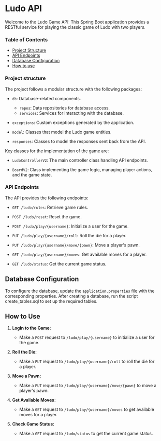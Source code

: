 # Ludo API

Welcome to the Ludo Game API! This Spring Boot application provides a
RESTful service for playing the classic game of Ludo with two players.

### Table of Contents


* [Project Structure](#project-structure)
* [API Endpoints](#api-endpoints)
* [Database Configuration](#database-configuration)
* [How to use](#how-to-use)

### Project structure

The project follows a modular structure with the following packages:
- `db`: Database-related components.
    - `repos`: Data repositories for database access.
    - `services`: Services for interacting with the database.

- `exceptions`: Custom exceptions generated by the application.

- `model`: Classes that model the Ludo game entities.

- `responses`: Classes to model the responses sent back from the API.

Key classes for the implementation of the game are:

- `LudoControllerV2`: The main controller class handling API endpoints.

- `BoardV2`: Class implementing the game logic, managing player actions, and the game state.

### API Endpoints
The API provides the following endpoints:

- `GET /ludo/rules`: Retrieve game rules.

- `POST /ludo/reset`: Reset the game.

- `POST /ludo/play/{username}`: Initialize a user for the game.

- `PUT /ludo/play/{username}/roll`: Roll the die for a player.

- `PUT /ludo/play/{username}/move/{pawn}`: Move a player's pawn.

- `GET /ludo/play/{username}/moves`: Get available moves for a player.

- `GET /ludo/status`: Get the current game status.

## Database Configuration

To configure the database, update the `application.properties` file with the corresponding properties.
After creating a database, run the script create_tables.sql to set up the required tables.

## How to Use

1. **Login to the Game:**
    - Make a `POST` request to `/ludo/play/{username}` to initialize a user for the game.

2. **Roll the Die:**
    - Make a `PUT` request to `/ludo/play/{username}/roll` to roll the die for a player.

3. **Move a Pawn:**
    - Make a `PUT` request to `/ludo/play/{username}/move/{pawn}` to move a player's pawn.

4. **Get Available Moves:**
    - Make a `GET` request to `/ludo/play/{username}/moves` to get available moves for a player.

5. **Check Game Status:**
    - Make a `GET` request to `/ludo/status` to get the current game status.

